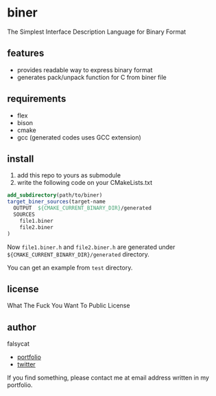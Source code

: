 biner
====

The Simplest Interface Description Language for Binary Format

## features

- provides readable way to express binary format
- generates pack/unpack function for C from biner file

## requirements

- flex
- bison
- cmake
- gcc (generated codes uses GCC extension)

## install

1. add this repo to yours as submodule
2. write the following code on your CMakeLists.txt

```CMake
add_subdirectory(path/to/biner)
target_biner_sources(target-name
  OUTPUT  ${CMAKE_CURRENT_BINARY_DIR}/generated
  SOURCES
    file1.biner
    file2.biner
)
```

Now `file1.biner.h` and `file2.biner.h` are generated under `${CMAKE_CURRENT_BINARY_DIR}/generated` directory.

You can get an example from `test` directory.

## license

What The Fuck You Want To Public License

## author

falsycat

- [portfolio](https://falsy.cat)
- [twitter](https://twitter.com/falsycat)

If you find something, please contact me at email address written in my portfolio.

